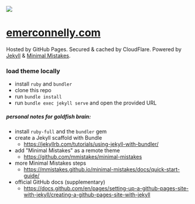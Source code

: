 ![](https://github.com/emerconghaile/emerconghaile.github.io/actions/workflows/purge-cloudflare-cache.yml/badge.svg)

# [emerconnelly.com](https://emerconnelly.com)
Hosted by GitHub Pages.
Secured & cached by CloudFlare.
Powered by [Jekyll](https://jekyllrb.com/) & [Minimal Mistakes](https://github.com/mmistakes/minimal-mistakes).

### load theme locally
- install `ruby` and `bundler`
- clone this repo
- run `bundle install`
- run `bundle exec jekyll serve` and open the provided URL

##### personal notes for goldfish brain:
- install `ruby-full` and the `bundler` gem
- create a Jekyll scaffold with Bundle
  - https://jekyllrb.com/tutorials/using-jekyll-with-bundler/
- add "Minimal Mistakes" as a remote theme
  - https://github.com/mmistakes/minimal-mistakes
- more Minimal Mistakes steps
  - https://mmistakes.github.io/minimal-mistakes/docs/quick-start-guide/
- official GitHub docs (supplementary)
  - https://docs.github.com/en/pages/setting-up-a-github-pages-site-with-jekyll/creating-a-github-pages-site-with-jekyll
